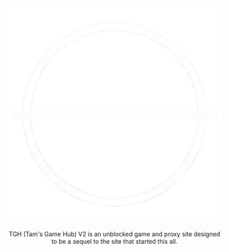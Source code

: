 <p align="center">
  <kbd>
    <img width="750px" src="/img/tgh/tgh-inverted.png">
  </kbd>
</p>

<p align="center">TGH (Tam's Game Hub) V2 is an unblocked game and proxy site designed to be a sequel to the site that started this all.</p>
